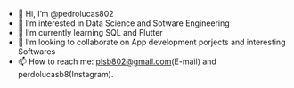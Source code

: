 - 👋 Hi, I’m @pedrolucas802
- 👀 I’m interested in Data Science and Sotware Engineering 
- 🌱 I’m currently learning SQL and Flutter
- 💞️ I’m looking to collaborate on App development porjects and interesting Softwares
- 📫 How to reach me: plsb802@gmail.com(E-mail) and perdolucasb8(Instagram).

<!---
pedrolucas802/pedrolucas802 is a ✨ special ✨ repository because its `README.md` (this file) appears on your GitHub profile.
You can click the Preview link to take a look at your changes.
--->
